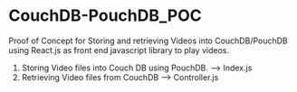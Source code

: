 # CouchDB-PouchDB_POC
Proof of Concept for Storing and retrieving Videos into CouchDB/PouchDB using React.js as front end javascript library to play videos.
1) Storing Video files into Couch DB using PouchDB. --> Index.js
2) Retrieving Video files from CouchDB --> Controller.js
